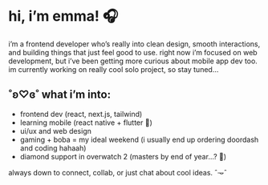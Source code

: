 # hi, i’m emma! 🎧

i’m a frontend developer who’s really into clean design, smooth interactions, and building things that just feel good to use. right now i’m focused on web development, but i’ve been getting more curious about mobile app dev too. im currently working on really cool solo project, so stay tuned...

## ˚ʚ♡ɞ˚ what i’m into:
- frontend dev (react, next.js, tailwind)
- learning mobile (react native + flutter 👀)
- ui/ux and web design
- gaming + boba = my ideal weekend (i usually end up ordering doordash and coding hahaah)
- diamond support in overwatch 2 (masters by end of year...? 😤)

always down to connect, collab, or just chat about cool ideas. ˆ𐃷ˆ
